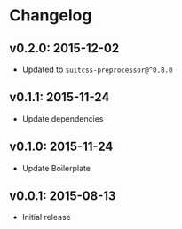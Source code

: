 # Changelog

## v0.2.0: 2015-12-02

- Updated to `suitcss-preprocessor@^0.8.0`

## v0.1.1: 2015-11-24

- Update dependencies

## v0.1.0: 2015-11-24

- Update Boilerplate

## v0.0.1: 2015-08-13

- Initial release
